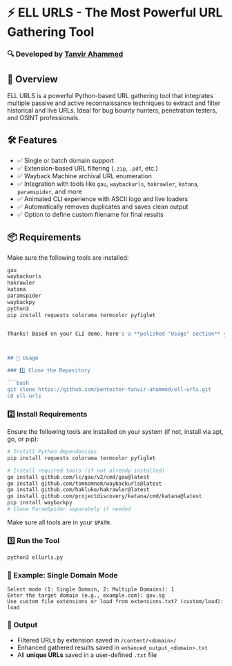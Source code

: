 # ⚡ ELL URLS - The Most Powerful URL Gathering Tool

### 🔍 Developed by [Tanvir Ahammed](https://www.linkedin.com/in/tanvirahammedpentester/)

## 🚀 Overview

ELL URLS is a powerful Python-based URL gathering tool that integrates multiple passive and active reconnaissance techniques to extract and filter historical and live URLs. Ideal for bug bounty hunters, penetration testers, and OSINT professionals.

## 🛠️ Features

- ✅ Single or batch domain support
- ✅ Extension-based URL filtering (`.zip`, `.pdf`, etc.)
- ✅ Wayback Machine archival URL enumeration
- ✅ Integration with tools like `gau`, `waybackurls`, `hakrawler`, `katana`, `paramspider`, and more
- ✅ Animated CLI experience with ASCII logo and live loaders
- ✅ Automatically removes duplicates and saves clean output
- ✅ Option to define custom filename for final results


## 📦 Requirements

Make sure the following tools are installed:

```bash
gau
waybackurls
hakrawler
katana
paramspider
waybackpy
python3
pip install requests colorama termcolor pyfiglet


Thanks! Based on your CLI demo, here's a **polished "Usage" section** you can include in your **GitHub README** under a dedicated heading:



## 🚀 Usage

### 1️⃣ Clone the Repository

```bash
git clone https://github.com/pentester-tanvir-ahammed/ell-urls.git
cd ell-urls
```

### 2️⃣ Install Requirements

Ensure the following tools are installed on your system (if not, install via apt, go, or pip):

```bash
# Install Python dependencies
pip install requests colorama termcolor pyfiglet

# Install required tools (if not already installed)
go install github.com/lc/gau/v2/cmd/gau@latest
go install github.com/tomnomnom/waybackurls@latest
go install github.com/hakluke/hakrawler@latest
go install github.com/projectdiscovery/katana/cmd/katana@latest
pip install waybackpy
# Clone ParamSpider separately if needed
```

Make sure all tools are in your `$PATH`.


### 3️⃣ Run the Tool

```bash
python3 ellurls.py
```


### 🧪 Example: Single Domain Mode

```text
Select mode (1: Single Domain, 2: Multiple Domains): 1
Enter the target domain (e.g., example.com): gov.sg
Use custom file extensions or load from extensions.txt? (custom/load): load
```


### 📂 Output

* Filtered URLs by extension saved in `/content/<domain>/`
* Enhanced gathered results saved in `enhanced_output_<domain>.txt`
* All **unique URLs** saved in a user-defined `.txt` file


